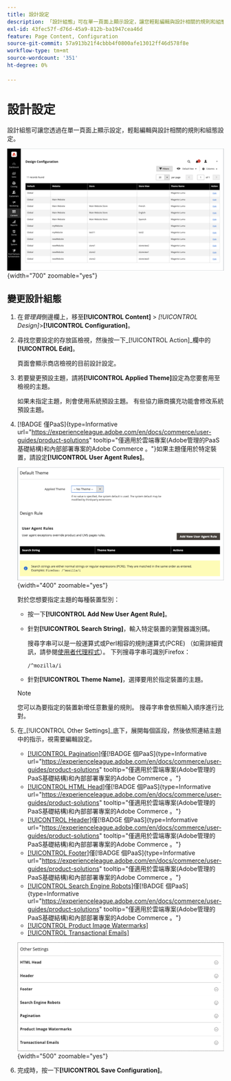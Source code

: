 ```yaml
---
title: 設計設定
description: 「設計組態」可在單一頁面上顯示設定，讓您輕鬆編輯與設計相關的規則和組態設定。
exl-id: 43fec57f-d76d-45a9-812b-ba1947cea46d
feature: Page Content, Configuration
source-git-commit: 57a913b21f4cbbb4f0800afe13012ff46d578f8e
workflow-type: tm+mt
source-wordcount: '351'
ht-degree: 0%

---
```


# 設計設定

設計組態可讓您透過在單一頁面上顯示設定，輕鬆編輯與設計相關的規則和組態設定。

![設計設定頁面](./assets/configuration.png){width="700" zoomable="yes"}

## 變更設計組態

1. 在&#x200B;_管理員_&#x200B;側邊欄上，移至&#x200B;**[!UICONTROL Content]** > _[!UICONTROL Design]_>**[!UICONTROL Configuration]**。

1. 尋找您要設定的存放區檢視，然後按一下&#x200B;_[!UICONTROL Action]_欄中的&#x200B;**[!UICONTROL Edit]**。

   頁面會顯示商店檢視的目前設計設定。

1. 若要變更預設主題，請將&#x200B;**[!UICONTROL Applied Theme]**&#x200B;設定為您要套用至檢視的主題。

   如果未指定主題，則會使用系統預設主題。 有些協力廠商擴充功能會修改系統預設主題。

1. [!BADGE 僅PaaS]{type=Informative url="https://experienceleague.adobe.com/en/docs/commerce/user-guides/product-solutions" tooltip="僅適用於雲端專案(Adobe管理的PaaS基礎結構)和內部部署專案的Adobe Commerce 。"}如果主題僅用於特定裝置，請設定&#x200B;**[!UICONTROL User Agent Rules]**。

   ![使用者代理程式規則](./assets/configuration-user-agent-rules.png){width="400" zoomable="yes"}

   對於您想要指定主題的每種裝置型別：

   - 按一下&#x200B;**[!UICONTROL Add New User Agent Rule]**。

   - 針對&#x200B;**[!UICONTROL Search String]**，輸入特定裝置的瀏覽器識別碼。

     搜尋字串可以是一般運算式或Perl相容的規則運算式(PCRE) （如需詳細資訊，請參閱[使用者代理程式](https://en.wikipedia.org/wiki/User_agent)）。 下列搜尋字串可識別Firefox：

         /^mozilla/i
     
   - 針對&#x200B;**[!UICONTROL Theme Name]**，選擇要用於指定裝置的主題。

   >[!NOTE]
   >
   >您可以為要指定的裝置新增任意數量的規則。 搜尋字串會依照輸入順序進行比對。

1. 在&#x200B;_[!UICONTROL Other Settings]_底下，展開每個區段，然後依照連結主題中的指示，視需要編輯設定。

   - [[!UICONTROL Pagination]](../catalog/navigation-product-listings.md#pagination-controls)僅[!BADGE 個PaaS]{type=Informative url="https://experienceleague.adobe.com/en/docs/commerce/user-guides/product-solutions" tooltip="僅適用於雲端專案(Adobe管理的PaaS基礎結構)和內部部署專案的Adobe Commerce 。"}
   - [[!UICONTROL HTML Head]](page-setup.md#html-head)僅[!BADGE 個PaaS]{type=Informative url="https://experienceleague.adobe.com/en/docs/commerce/user-guides/product-solutions" tooltip="僅適用於雲端專案(Adobe管理的PaaS基礎結構)和內部部署專案的Adobe Commerce 。"}
   - [[!UICONTROL Header]](page-setup.md#header)僅[!BADGE 個PaaS]{type=Informative url="https://experienceleague.adobe.com/en/docs/commerce/user-guides/product-solutions" tooltip="僅適用於雲端專案(Adobe管理的PaaS基礎結構)和內部部署專案的Adobe Commerce 。"}
   - [[!UICONTROL Footer]](page-setup.md#footer)僅[!BADGE 個PaaS]{type=Informative url="https://experienceleague.adobe.com/en/docs/commerce/user-guides/product-solutions" tooltip="僅適用於雲端專案(Adobe管理的PaaS基礎結構)和內部部署專案的Adobe Commerce 。"}
   - [[!UICONTROL Search Engine Robots]](../merchandising-promotions/seo-overview.md#search-engine-robots)僅[!BADGE 個PaaS]{type=Informative url="https://experienceleague.adobe.com/en/docs/commerce/user-guides/product-solutions" tooltip="僅適用於雲端專案(Adobe管理的PaaS基礎結構)和內部部署專案的Adobe Commerce 。"}
   - [[!UICONTROL Product Image Watermarks]](../catalog/product-image.md#watermarks)
   - [[!UICONTROL Transactional Emails]](../systems/email-templates.md#configure-email-templates)

   ![影響設計的其他設定](./assets/configuration-other-settings.png){width="500" zoomable="yes"}

1. 完成時，按一下&#x200B;**[!UICONTROL Save Configuration]**。
